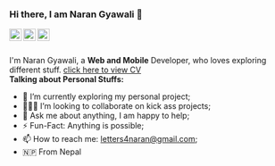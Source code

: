 ### Hi there, I am Naran Gyawali 👏 
<a href="https://www.linkedin.com/in/naran-gyawali/">
  <img align="left" alt="Naran's LinkdeIN" width="22px" src="https://cdn.jsdelivr.net/npm/simple-icons@v3/icons/linkedin.svg" />
</a>
<a href="https://www.facebook.com/nryn.gyawali/">
  <img align="left" alt="Naran's Facebook" width="22px" src="https://cdn.jsdelivr.net/npm/simple-icons@v3/icons/facebook.svg" />
</a>
<a href="https://www.instagram.com/naran_gyawali_/">
  <img align="left" alt="Naran's Instagram" width="22px" src="https://cdn.jsdelivr.net/npm/simple-icons@v3/icons/instagram.svg" />
</a>

<br />
<br />

I'm Naran Gyawali, a **Web and Mobile** Developer, who loves exploring different stuff.
<a href="https://naran-gyawali.onrender.com/Narayan_CV.pdf">
 click here to view CV
</a>
<br />
**Talking about Personal Stuffs:**

- 🌱 I’m currently exploring my personal project;
- 👨🏻‍💻 I’m looking to collaborate on kick ass projects;
- 💬 Ask me about anything, I am happy to help;
- ⚡️ Fun-Fact: Anything is possible;
- 📫 How to reach me: letters4naran@gmail.com;
- 🇳🇵 From Nepal
